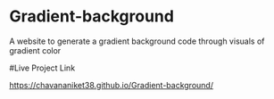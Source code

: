 # Gradient-background
 A website to generate a gradient background code through visuals of gradient color
 
 #Live Project Link
 
  https://chavananiket38.github.io/Gradient-background/
